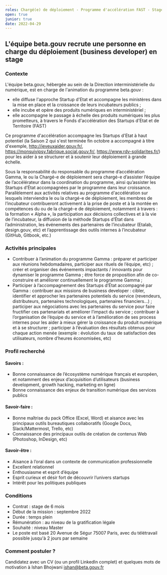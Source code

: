 ```yaml
---
roles: Chargé(e) de déploiement - Programme d'accélération FAST - Stage
open: true
junior: true
date: 2022-04-29
---
```

## L'équipe beta.gouv recrute une personne en charge du déploiement (business developer) en stage

### Contexte 

L'équipe beta.gouv, hébergée au sein de la Direction interministérielle du numérique, est en charge de l'animation du programme beta.gouv : 
- elle diffuse l'approche Startup d'Etat et accompagne les ministères dans la mise en place et la croissance de leurs incubateurs publics ; 
- elle incube et opère des produits numériques en interministériel ;
- elle accompagne le passage à échelle des produits numériques les plus prometteurs, à travers le Fonds d'accélération des Startups d'Etat et de Territoire (FAST)

Ce programme d'accélération accompagne les Startups d'Etat à haut potentiel (la Saison 2 qui s'est terminée fin octobre a accompagné à titre d'exemple, http://jeveuxaider.gouv.fr/, https://monsuivipsy.fabrique.social.gouv.fr/, https://www.rdv-solidarites.fr/) pour les aider à se structurer et à soutenir leur déploiement à grande échelle.

Sous la responsabilité du responsable du programme d’accélération Gamma, le ou la Chargé-e de déploiement sera chargé-e d’assister l’équipe de l’accélérateur dans la coordination du programme, ainsi qu’assister les Startups d’État accompagnées par le programme dans leur croissance. 
Parallèlement aux activités relatives au programme d'accélération sur lesquels interviendra le ou la chargé-e de déploiement, les membres de l’incubateur contribueront activement à la prise de poste et à la montée en compétences du ou de la chargé-e de déploiement, notamment à travers : la formation « Alpha », la participation aux décisions collectives et à la vie de l’incubateur, la diffusion de la méthode Startups d’État dans l’administration, les événements des partenaires de l’incubateur (Etalab, design.gouv, etc) et l’apprentissage des outils internes à l’incubateur (GitHub, Gitbook, etc.) 

### Activités principales

- Contribuer à l’animation du programme Gamma : préparer et participer aux réunions hebdomadaires, participer aux rituels de l’équipe, etc) ; créer et organiser des événements impactants / innovants pour dynamiser le programme Gamma ; être force de proposition afin de co-construire et améliorer continuellement le programme Gamma ; 
- Participer à l’accompagnement des Startups d’État accompagné par Gamma : contribuer aux missions de business developer : cibler, identifier et approcher les partenaires potentiels du service (revendeurs, distributeurs, partenaires technologiques, partenaires financiers...) ; participer aux négociations avec les partenaires du service pour faire fructifier ces partenariats et améliorer l’impact du service ; contribuer à l’organisation de l’équipe du service et à l’amélioration de ses process internes pour les aider à mieux gérer la croissance du produit numérique et à se structurer ; participer à l’évaluation des résultats obtenus pour chaque action menée (exemple : évolution du taux de satisfaction des utilisateurs, nombre d’heures économisées, etc)

### Profil recherché

#### Savoirs :
- Bonne connaissance de l’écosystème numérique français et européen, et notamment des enjeux d’acquisition d’utilisateurs (business development, growth hacking, marketing en ligne)
- Bonne connaissance des enjeux de transition numérique des services publics

#### Savoir-faire :
- Bonne maîtrise du pack Office (Excel, Word) et aisance avec les principaux outils bureautiques collaboratifs (Google Docs, Slack/Mattermost, Trello, etc)
- Connaissance des principaux outils de création de contenus Web (Photoshop, InDesign, etc)

#### Savoir-être :
- Aisance à l’oral dans un contexte de communication professionnelle
- Excellent relationnel
- Enthousiasme et esprit d’équipe
- Esprit curieux et désir fort de découvrir l’univers startups
- Intérêt pour les politiques publiques

### Conditions
* Contrat : stage de 6 mois 
* Début de la mission : septembre 2022
* Durée : temps plein 
* Rémunération : au niveau de la gratification légale
* Souhaité : niveau Master
* Le poste est basé 20 Avenue de Ségur 75007 Paris, avec du télétravail possible jusqu'à 2 jours par semaine

###  Comment postuler ?

Candidatez avec un CV (ou un profil LinkedIn complet) et quelques mots de motivation à Ishan Bhojwani <ishan@beta.gouv.fr>

